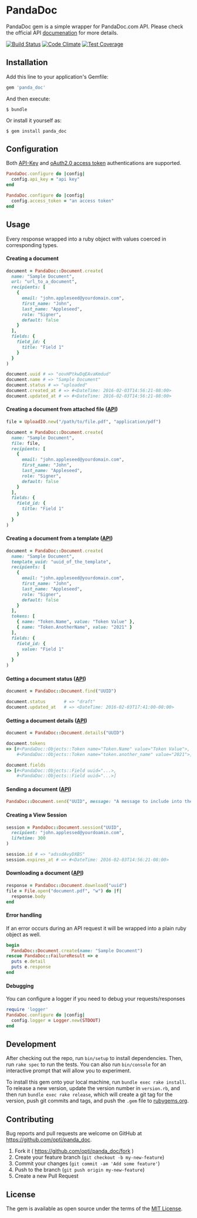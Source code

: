 # PandaDoc

PandaDoc gem is a simple wrapper for PandaDoc.com API. Please check the official
API [documenation](https://developers.pandadoc.com) for more details.

[![Build Status](https://github.com/opti/panda_doc/actions/workflows/ci.yml/badge.svg)](https://github.com/opti/panda_doc/actions/workflows/ci.yml)
[![Code Climate](https://codeclimate.com/github/opti/panda_doc/badges/gpa.svg)](https://codeclimate.com/github/opti/panda_doc)
[![Test Coverage](https://codeclimate.com/github/opti/panda_doc/badges/coverage.svg)](https://codeclimate.com/github/opti/panda_doc/coverage)

## Installation

Add this line to your application's Gemfile:

```ruby
gem 'panda_doc'
```

And then execute:

    $ bundle

Or install it yourself as:

    $ gem install panda_doc

## Configuration

Both [API-Key](https://developers.pandadoc.com/reference#api-key-authentication-process) and [oAuth2.0 access token](https://developers.pandadoc.com/reference#authentication-process) authentications are supported.

```ruby
PandaDoc.configure do |config|
  config.api_key = "api key"
end
```

```ruby
PandaDoc.configure do |config|
  config.access_token = "an access token"
end
```

## Usage

Every response wrapped into a ruby object with values coerced in corresponding types.

#### Creating a document

```ruby
document = PandaDoc::Document.create(
  name: "Sample Document",
  url: "url_to_a_document",
  recipients: [
    {
      email: "john.appleseed@yourdomain.com",
      first_name: "John",
      last_name: "Appleseed",
      role: "Signer",
      default: false
    }
  ],
  fields: {
    field_id: {
      title: "Field 1"
    }
  }
)

document.uuid # => "oovHPtkwDqEAvaKmdud"
document.name # => "Sample Document"
document.status # => "uploaded"
document.created_at # => #<DateTime: 2016-02-03T14:56:21-08:00>
document.updated_at # => #<DateTime: 2016-02-03T14:56:21-08:00>
```

#### Creating a document from attached file ([API](https://developers.pandadoc.com/reference#create-document-from-pdf))

```ruby
file = UploadIO.new("/path/to/file.pdf", "application/pdf")

document = PandaDoc::Document.create(
  name: "Sample Document",
  file: file,
  recipients: [
    {
      email: "john.appleseed@yourdomain.com",
      first_name: "John",
      last_name: "Appleseed",
      role: "Signer",
      default: false
    }
  ],
  fields: {
    field_id: {
      title: "Field 1"
    }
  }
)
```

#### Creating a document from a template ([API](https://developers.pandadoc.com/reference#create-document-from-pandadoc-template))

```ruby
document = PandaDoc::Document.create(
  name: "Sample Document",
  template_uuid: "uuid_of_the_template",
  recipients: [
    {
      email: "john.appleseed@yourdomain.com",
      first_name: "John",
      last_name: "Appleseed",
      role: "Signer",
      default: false
    }
  ],
  tokens: [
    { name: "Token.Name", value: "Token Value" },
    { name: "Token.AnotherName", value: "2021" }
  ],
  fields: {
    field_id: {
      value: "Field 1"
    }
  }
)
```

#### Getting a document status ([API](https://developers.pandadoc.com/reference#document-status))

```ruby
document = PandaDoc::Document.find("UUID")

document.status       # => "draft"
document.updated_at   # => <DateTime: 2016-02-03T17:41:00-08:00>
```

#### Getting a document details ([API](https://developers.pandadoc.com/reference#document-details))

```ruby
document = PandaDoc::Document.details("UUID")

document.tokens
=> [#<PandaDoc::Objects::Token name="Token.Name" value="Token Value">,
    #<PandaDoc::Objects::Token name="token.another_name" value="2021">]

document.fields
=> [#<PandaDoc::Objects::Field uuid="...>,
    #<PandaDoc::Objects::Field uuid="...>]
```

#### Sending a document ([API](https://developers.pandadoc.com/reference#send-document))

```ruby
PandaDoc::Document.send("UUID", message: "A message to include into the email")
```

#### Creating a View Session

```ruby
session = PandaDoc::Document.session("UUID",
  recipient: "john.applessed@yourdoamin.com",
  lifetime: 300
)

session.id # => "adssdAvyDXBS"
session.expires_at # => #<DateTime: 2016-02-03T14:56:21-08:00>
```

#### Downloading a document ([API](https://developers.pandadoc.com/reference#download-document))

```ruby
response = PandaDoc::Document.download("uuid")
file = File.open("document.pdf", "w") do |f|
  response.body
end
```

#### Error handling

If an error occurs during an API request it will be wrapped into a plain ruby
object as well.

```ruby
begin
  PandaDoc::Document.create(name: "Sample Document")
rescue PandaDoc::FailureResult => e
  puts e.detail
  puts e.response
end
```

#### Debugging

You can configure a logger if you need to debug your requests/responses

```ruby
require 'logger'
PandaDoc.configure do |config|
  config.logger = Logger.new(STDOUT)
end
```

## Development

After checking out the repo, run `bin/setup` to install dependencies. Then, run `rake spec` to run the tests. You can also run `bin/console` for an interactive prompt that will allow you to experiment.

To install this gem onto your local machine, run `bundle exec rake install`. To release a new version, update the version number in `version.rb`, and then run `bundle exec rake release`, which will create a git tag for the version, push git commits and tags, and push the `.gem` file to [rubygems.org](https://rubygems.org).

## Contributing

Bug reports and pull requests are welcome on GitHub at https://github.com/opti/panda_doc.

1. Fork it ( https://github.com/opti/panda_doc/fork )
2. Create your feature branch (`git checkout -b my-new-feature`)
3. Commit your changes (`git commit -am 'Add some feature'`)
4. Push to the branch (`git push origin my-new-feature`)
5. Create a new Pull Request

## License

The gem is available as open source under the terms of the [MIT License](http://opensource.org/licenses/MIT).

